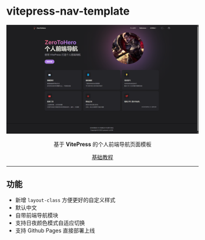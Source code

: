 # vitepress-nav-template

<p align="center">
<img src="/docs/public/p1.png"/>
</p>
<p align="center"> 基于 <b>VitePress</b> 的个人前端导航页面模板 </p>
<p align='center'><a href="/guide.md">基础教程</a> 
<!-- | <a href="https://notes.fe-mm.com/">作者博客</a> -->
</p>

---

## 功能

- 新增 `layout-class` 方便更好的自定义样式
- 默认中文
- 自带前端导航模块
- 支持日夜颜色模式自适应切换
- 支持 Github Pages 直接部署上线
